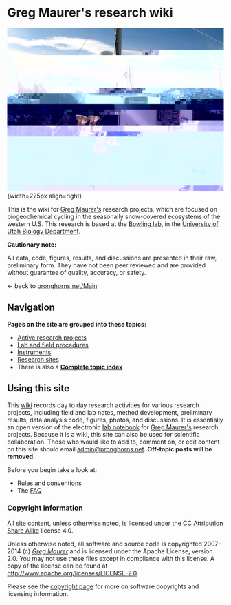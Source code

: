 # Greg Maurer's research wiki

![Hidden Canyon datalogger](media/hiddencanyon/hcimg_3855_scaled_.jpg){width=225px align=right}

This is the wiki for [Greg Maurer's](http://pronghorns.net/about.html)
research projects, which are focused on biogeochemical cycling in the
seasonally snow-covered ecosystems of the western U.S. This research is based
at the [Bowling lab](http://bioweb.biology.utah.edu/bowling/), in the 
[University of Utah Biology Department](http://www.biology.utah.edu).

**Cautionary note:**

All data, code, figures, results, and discussions are presented in their
raw, preliminary form. They have not been peer reviewed and are provided
without guarantee of quality, accuracy, or safety.

<- back to [pronghorns.net/Main](http://pronghorns.net/)

## Navigation

**Pages on the site are grouped into these topics:**

* [Active research projects](topicindex.md#Active_research_projects)
* [Lab and field procedures](topicindex.md#Procedures )
* [Instruments](topicindex.md#Instruments)
* [Research sites](topicindex.md#Research_sites)
* There is also a **[Complete topic index](topicindex.md)**

## Using this site

This [wiki](http://en.wikipedia.org/wiki/wiki) records day to day research
activities for various research projects, including field and lab notes,
method development, preliminary results, data analysis code, figures,
photos, and discussions. It is essentially an open version of the
electronic [lab notebook](http://en.wikipedia.org/wiki/lab_notebook) for [Greg
Maurer's](http://pronghorns.net/about.html) research
projects. Because it is a wiki, this site can also be used for
scientific collaboration. Those who would like to add to, comment on, or
edit content on this site should email <admin@pronghorns.net>.
**Off-topic posts will be removed.**

Before you begin take a look at:

* [Rules and conventions](wiki/standards.md)
* The [FAQ](faq.md)

### Copyright information

All site content, unless otherwise noted, is licensed under the [CC Attribution Share Alike](http://creativecommons.org/licenses/by-sa/4.0) license
4.0.

Unless otherwise noted, all software and source code is copyrighted
2007-2014 (c) *[Greg Maurer](greg@pronghorns.net)* and is
licensed under the Apache License, version 2.0. You may not use these
files except in compliance with this license. A copy of the license can
be found at <http://www.apache.org/licenses/LICENSE-2.0>.

Please see the [copyright page](wiki/copyright.md) for more on
software copyrights and licensing information.
